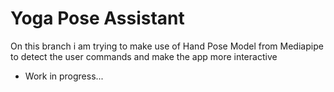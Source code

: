 # Yoga Pose Assistant
On this branch i am trying to make use of Hand Pose Model from Mediapipe to detect the user commands and make the app more interactive

* Work in progress...


